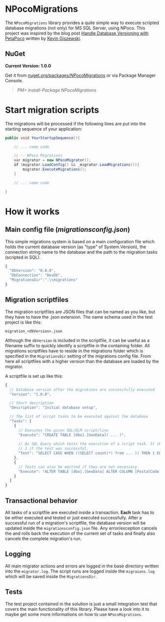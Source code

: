 # NPocoMigrations
The `NPocoMigrations` library provides a quite simple way to execute scripted database 
migrations (not only) for MS SQL Server, using NPoco. This project was inspired by the 
blog post [Handle Database Versioning with PetaPoco](https://kevin.giszewski.com/blogs/2016/05/handle-database-versioning-with-petapoco/) 
written by [Kevin Giszewski](https://kevin.giszewski.com).

## NuGet

 **Current Version: 1.0.0**
 
 Get it from [nuget.org/packages/NPocoMigrations](https://www.nuget.org/packages/NPocoMigrations) 
 or via  Package Manager Console.
 
  > *PM> Install-Package NPocoMigrations*

# Start migration scripts

The migrations will be processed if the following lines are put into the starting 
sequence of your application:

```csharp
public void YourStartupSequence(){

    // ... some code

    // -- NPoco Migrations
    var migrator = new NPocoMigrator();
    if (migrator.LoadConfig() && _migrator.LoadMigrations()){
        migrator.ExecuteMigrations();
    }

    // ... some code

}
```

# How it works

## Main config file (_migrationsconfig.json_)

This simple migrations system is based on a main configuration file which holds the
current database version (as "type" of System.Version), the connection string name
to the database and the path to the migration tasks (scripted in SQL).

```javascript
{
  "DbVersion": "0.0.0",
  "DbConnection": "DevDb",
  "MigrationsDir":".\\migrations"
}
```

## Migration scriptfiles

The migration scriptfiles are JSON files that can be named as you like, but they have 
to have the .json extension. The name schema used in the test project is like this:

```
migration_<dbVersion>.json
```
Although the `dbVersion` is included in the scriptfile, it can be useful as a filename 
suffix to quickly identify a scriptfile in the containing folder. All migrations scriptfiles 
have to reside in the migrations folder which is specified in the `MigrationsDir` setting 
of the migrations config file. From here all scriptfiles with a higher version than the
database are loaded by the migrator.

A scriptfile is set up like this:

```javascript
{
  // Database version after the migrations are successfully executed
  "Version": "1.0.0",

  // Short description
  "Description": "Initial database setup",

  // The list of script tasks to be executed against the database
  "Tasks": [
    {
      // Executes the given SQL/DLM script/line
      "Execute": "CREATE TABLE [dbo].[GeoData]( ... )",
      
      // An SQL Query which tests the execution of a script task. It should return
      // 1 if the test was successful.
      "Test": "SELECT CASE WHEN ((SELECT count(*) from ... )) THEN 1 ELSE 0 END"
    },
    {
      // Tests can also be omitted if they are not necessary.
      "Execute": "ALTER TABLE [dbo].[GeoData] ALTER COLUMN [PostalCode] [nvarchar](8)"
    }
  ]
}
``` 

## Transactional behavior

All tasks of a scriptfile are executed inside a transaction. **Each** task has to be 
either executed and tested or just executed successfully. After a successful run of a 
migration's scriptfile, the database version will be updated inside the `migrationsconfig.json` 
file. Any error/exception cancels the and rolls back the execution of the current set 
of tasks and finally also cancels the complete migration's run.

## Logging

All main migrator actions and errors are logged in the base directory written into the 
`migrator.log`. The script runs are logged inside the `migraions.log` which will be 
saved inside the `MigrationsDir`.

## Tests

The test project contained in the solution is just a small integration test that covers 
the main functionality of this library. Please have a look into it to maybe get some more 
informations on how to use `NPocoMigrations`. 
